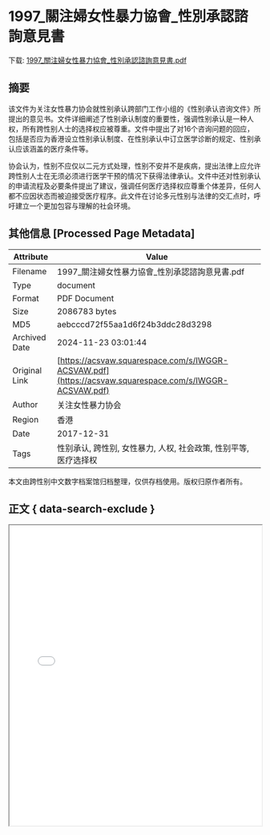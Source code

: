 # 1997_關注婦女性暴力協會_性別承認諮詢意見書

<!-- tcd_download_link -->
下载: [1997_關注婦女性暴力協會_性別承認諮詢意見書.pdf](1997_關注婦女性暴力協會_性別承認諮詢意見書.pdf)
<!-- tcd_download_link_end -->

## 摘要

<!-- tcd_abstract -->
该文件为关注女性暴力协会就性别承认跨部门工作小组的《性别承认咨询文件》所提出的意见书。文件详细阐述了性别承认制度的重要性，强调性别承认是一种人权，所有跨性别人士的选择权应被尊重。文件中提出了对16个咨询问题的回应，包括是否应为香港设立性别承认制度、在性别承认中订立医学诊断的规定、性别承认应该涵盖的医疗条件等。

协会认为，性别不应仅以二元方式处理，性别不安并不是疾病，提出法律上应允许跨性别人士在无须必须进行医学干预的情况下获得法律承认。文件中还对性别承认的申请流程及必要条件提出了建议，强调任何医疗选择权应尊重个体差异，任何人都不应因状态而被迫接受医疗程序。此文件在讨论多元性别与法律的交汇点时，呼吁建立一个更加包容与理解的社会环境。

<!-- tcd_abstract_end -->

## 其他信息 [Processed Page Metadata]

| Attribute       | Value                                  |
|-----------------|----------------------------------------|
| Filename        | 1997_關注婦女性暴力協會_性別承認諮詢意見書.pdf                             |
| Type            | document                                 |
| Format          | PDF Document                               |
| Size            | 2086783 bytes                           |
| MD5             | aebcccd72f55aa1d6f24b3ddc28d3298                                  |
| Archived Date   | 2024-11-23 03:01:44                             |
| Original Link   | [https://acsvaw.squarespace.com/s/IWGGR-ACSVAW.pdf](https://acsvaw.squarespace.com/s/IWGGR-ACSVAW.pdf)                         |
| Author          | 关注女性暴力协会                               |
| Region          | 香港                               |
| Date            | 2017-12-31                                 |
| Tags            | 性别承认, 跨性别, 女性暴力, 人权, 社会政策, 性别平等, 医疗选择权                                 |

本文由跨性别中文数字档案馆归档整理，仅供存档使用。版权归原作者所有。


## 正文 { data-search-exclude }

<!-- tcd_main_text -->
<iframe src="../1997_關注婦女性暴力協會_性別承認諮詢意見書.pdf" width="100%" height="600px">
    <p>无法显示PDF，请下载查看。</p>
</iframe>
<!-- tcd_main_text_end -->

